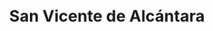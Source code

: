 ---
title: San Vicente de Alcántara
url: /san-vicente-de-alcantara/
latitude: 39.364
longitude: -7.134
---